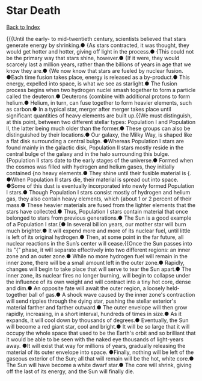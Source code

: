 # Star Death
[Back to Index](https://github.com/windows10010/tpoExtractor/blog/master/README.md)

{{{Until the early- to mid-twentieth century, scientists believed that stars generate energy by shrinking.● {As stars contracted, it was thought, they would get hotter and hotter, giving off light in the process.● {This could not be the primary way that stars shine, however.● {If it were, they would scarcely last a million years, rather than the billions of years in age that we know they are.● {We now know that stars are fueled by nuclear fusion. ●Each time fusion takes place, energy is released as a by-product.● This energy, expelled into space, is what we see as starlight.● The fusion process begins when two hydrogen nuclei smash together to form a particle called the deuteron.● Deuterons {combine with additional protons to form helium.● Helium, in turn, can fuse together to form heavier elements, such as carbon.● In a typical star, merger after merger takes place until significant quantities of heavy elements are built up.{{We must distinguish, at this point, between two different stellar types: Population I and Population ll, the latter being much older than the former.● These groups can also be distinguished by their locations.● Our galaxy, the Milky Way, is shaped like a flat disk surrounding a central bulge. ●Whereas Population I stars are found mainly in the galactic disk, Population II stars mostly reside in the central bulge of the galaxy and in the halo surrounding this bulge.{Population II stars date to the early stages of the universe.● Formed when the cosmos was filled with hydrogen and helium gases, they initially contained {no heavy elements.● They shine until their fusible material is {. ●When Population II stars die, their material is spread out into space. ●Some of this dust is eventually incorporated into newly formed Population I stars.● Though Population I stars consist mostly of hydrogen and helium gas, they also contain heavy elements, which {about 1 or 2 percent of their mass.● These heavier materials are fused from the lighter elements that the stars have collected.● Thus, Population I stars contain material that once belonged to stars from previous generations.● The Sun is a good example of a Population I star.{● In several billion years, our mother star will burn much brighter.● It will expend more and more of its nuclear fuel, until little is left of its original hydrogen.● Then, at some point in the far future, all nuclear reactions in the Sun’s center will cease.{{Once the Sun passes into its "{" phase, it will separate effectively into two different regions: an inner zone and an outer zone.● While no more hydrogen fuel will remain in the inner zone, there will be a small amount left in the outer zone.● Rapidly, changes will begin to take place that will serve to tear the Sun apart.● The inner zone, its nuclear fires no longer burning, will begin to collapse under the influence of its own weight and will contract into a tiny hot core, dense and dim.● An opposite fate will await the outer region, a loosely held-together ball of gas.● A shock wave caused by the inner zone's contraction will send ripples through the dying star, pushing the stellar exterior's material farther and farther outward.● The outer envelope will then grow rapidly, increasing, in a short interval, hundreds of times in size.● As it expands, it will cool down by thousands of degrees.● Eventually, the Sun will become a red giant star, cool and bright.● It will be so large that it will occupy the whole space that used to be the Earth's orbit and so brilliant that it would be able to be seen with the naked eye thousands of light-years away. ●It will exist that way for millions of years, gradually releasing the material of its outer envelope into space. ●Finally, nothing will be left of the gaseous exterior of the Sun; all that will remain will be the hot, white core.● The Sun will have become a white dwarf star.● The core will shrink, giving off the last of its energy, and the Sun will finally die.